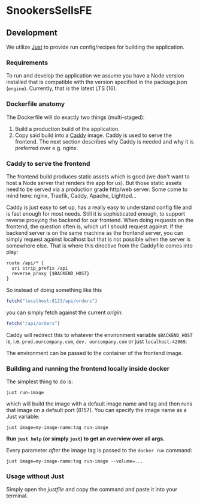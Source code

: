 # SnookersSellsFE

## Development

We utilize [Just](https://github.com/casey/just) to provide run config/recipes for building the application.

### Requirements

To run and develop the application we assume you have a Node version installed
that is compatible with the version specified in the package.json (`engine`).
Currently, that is the latest LTS (16).

### Dockerfile anatomy

The Dockerfile will do exactly two things (multi-staged):

1. Build a production build of the application.
2. Copy said build into a [Caddy](https://caddyserver.com/) image. Caddy is used to serve the frontend.
The next section describes why Caddy is needed and why it is preferred over e.g. nginx.

### Caddy to serve the frontend

The frontend build produces static assets which is good (we don't want to host a Node server that renders the app 
for us). But those static assets need to be served via a production grade http/web server. Some come to mind here: 
nginx, Traefik, Caddy, Apache, Lighttpd...

Caddy is just easy to set up, has a really easy to understand config file and is fast enough for most needs. Still 
it is 
sophisticated enough, to support reverse proxying the backend for our frontend.
When doing requests on the frontend, the question often is, which url I should request against. If the backend server
is on the same machine as the frontend server, you can simply request against localhost but that is not possible when
the server is somewhere else. That is where this directive from the Caddyfile comes into play:

```
route /api/* {
  uri strip_prefix /api
  reverse_proxy {$BACKEND_HOST}
}
```

So instead of doing something like this
```js
fetch("localhost:8123/api/orders")
```

you can simply fetch against the current *origin*:

```js
fetch("/api/orders")
```

Caddy will redirect this to whatever the environment variable `$BACKEND_HOST` is, i.e. `prod.ourcompany.com`, `dev.
ourcompany.com` or just `localhost:42069`.

The environment can be passed to the container of the frontend image.

### Building and running the frontend locally inside docker

The simplest thing to do is:

```shell
just run-image
```

which will build the image with a default image name and tag and then runs that image on a default port (8157).
You can specify the image name as a Just variable:

```shell
just image=my-image-name:tag run-image
```

**Run `just help` (or simply `just`) to get an overview over all args.**

Every parameter *after* the image tag is passed to the `docker run` command:

```shell
just image=my-image-name:tag run-image --volume=...
```

### Usage without Just

Simply open the *justfile* and copy the command and paste it into your terminal.
